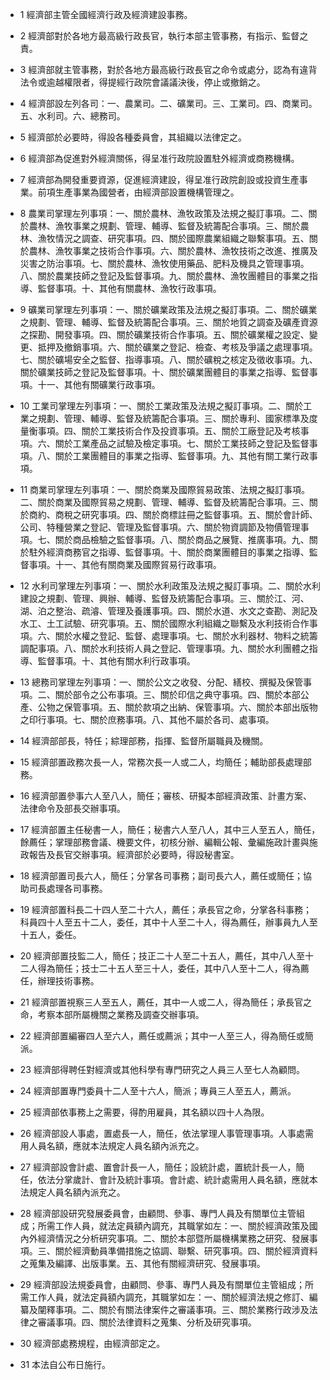 * 1 經濟部主管全國經濟行政及經濟建設事務。

* 2 經濟部對於各地方最高級行政長官，執行本部主管事務，有指示、監督之責。

* 3 經濟部就主管事務，對於各地方最高級行政長官之命令或處分，認為有違背法令或逾越權限者，得提經行政院會議議決後，停止或撤銷之。

* 4 經濟部設左列各司：一、農業司。二、礦業司。三、工業司。四、商業司。五、水利司。六、總務司。

* 5 經濟部於必要時，得設各種委員會，其組織以法律定之。

* 6 經濟部為促進對外經濟關係，得呈准行政院設置駐外經濟或商務機構。

* 7 經濟部為開發重要資源，促進經濟建設，得呈准行政院創設或投資生產事業。前項生產事業為國營者，由經濟部設置機構管理之。

* 8 農業司掌理左列事項：一、關於農林、漁牧政策及法規之擬訂事項。二、關於農林、漁牧事業之規劃、管理、輔導、監督及統籌配合事項。三、關於農林、漁牧情況之調查、研究事項。四、關於國際農業組織之聯繫事項。五、關於農林、漁牧事業之技術合作事項。六、關於農林、漁牧技術之改進、推廣及災害之防治事項。七、關於農林、漁牧使用藥品、肥料及機具之管理事項。八、關於農業技師之登記及監督事項。九、關於農林、漁牧團體目的事業之指導、監督事項。十、其他有關農林、漁牧行政事項。

* 9 礦業司掌理左列事項：一、關於礦業政策及法規之擬訂事項。二、關於礦業之規劃、管理、輔導、監督及統籌配合事項。三、關於地質之調查及礦產資源之探勘、開發事項。四、關於礦業技術合作事項。五、關於礦業權之設定、變更、抵押及撤銷事項。六、關於礦業之登記、檢查、考核及爭議之處理事項。七、關於礦場安全之監督、指導事項。八、關於礦稅之核定及徵收事項。九、關於礦業技師之登記及監督事項。十、關於礦業團體目的事業之指導、監督事項。十一、其他有關礦業行政事項。

* 10 工業司掌理左列事項：一、關於工業政策及法規之擬訂事項。二、關於工業之規劃、管理、輔導、監督及統籌配合事項。三、關於專利、國家標準及度量衡事項。四、關於工業技術合作及投資事項。五、關於工廠登記及考核事項。六、關於工業產品之試驗及檢定事項。七、關於工業技師之登記及監督事項。八、關於工業團體目的事業之指導、監督事項。九、其他有關工業行政事項。

* 11 商業司掌理左列事項：一、關於商業及國際貿易政策、法規之擬訂事項。二、關於商業及國際貿易之規劃、管理、輔導、監督及統籌配合事項。三、關於商約、商稅之研究事項。四、關於商標註冊之監督事項。五、關於會計師、公司、特種營業之登記、管理及監督事項。六、關於物資調節及物價管理事項。七、關於商品檢驗之監督事項。八、關於商品之展覽、推廣事項。九、關於駐外經濟商務官之指導、監督事項。十、關於商業團體目的事業之指導、監督事項。十一、其他有關商業及國際貿易行政事項。

* 12 水利司掌理左列事項：一、關於水利政策及法規之擬訂事項。二、關於水利建設之規劃、管理、興辦、輔導、監督及統籌配合事項。三、關於江、河、湖、泊之整治、疏濬、管理及養護事項。四、關於水道、水文之查勘、測記及水工、土工試驗、研究事項。五、關於國際水利組織之聯繫及水利技術合作事項。六、關於水權之登記、監督、處理事項。七、關於水利器材、物料之統籌調配事項。八、關於水利技術人員之登記、管理事項。九、關於水利團體之指導、監督事項。十、其他有關水利行政事項。

* 13 總務司掌理左列事項：一、關於公文之收發、分配、繕校、撰擬及保管事項。二、關於部令之公布事項。三、關於印信之典守事項。四、關於本部公產、公物之保管事項。五、關於款項之出納、保管事項。六、關於本部出版物之印行事項。七、關於庶務事項。八、其他不屬於各司、處事項。

* 14 經濟部部長，特任；綜理部務，指揮、監督所屬職員及機關。

* 15 經濟部置政務次長一人，常務次長一人或二人，均簡任；輔助部長處理部務。

* 16 經濟部置參事六人至八人，簡任；審核、研擬本部經濟政策、計畫方案、法律命令及部長交辦事項。

* 17 經濟部置主任秘書一人，簡任；秘書六人至八人，其中三人至五人，簡任，餘薦任；掌理部務會議、機要文件，初核分辦、編輯公報、彙編施政計畫與施政報告及長官交辦事項。經濟部於必要時，得設秘書室。

* 18 經濟部置司長六人，簡任；分掌各司事務；副司長六人，薦任或簡任；協助司長處理各司事務。

* 19 經濟部置科長二十四人至二十六人，薦任；承長官之命，分掌各科事務；科員四十人至五十二人，委任，其中十人至二十人，得為薦任，辦事員九人至十五人，委任。

* 20 經濟部置技監二人，簡任；技正二十人至二十五人，薦任，其中八人至十二人得為簡任；技士二十五人至三十人，委任，其中八人至十二人，得為薦任，辦理技術事務。

* 21 經濟部置視察三人至五人，薦任，其中一人或二人，得為簡任；承長官之命，考察本部所屬機關之業務及調查交辦事項。

* 22 經濟部置編審四人至六人，薦任或薦派；其中一人至三人，得為簡任或簡派。

* 23 經濟部得聘任對經濟或其他科學有專門研究之人員三人至七人為顧問。

* 24 經濟部置專門委員十二人至十六人，簡派；專員三人至五人，薦派。

* 25 經濟部依事務上之需要，得酌用雇員，其名額以四十人為限。

* 26 經濟部設人事處，置處長一人，簡任，依法掌理人事管理事項。人事處需用人員名額，應就本法規定人員名額內派充之。

* 27 經濟部設會計處、置會計長一人，簡任；設統計處，置統計長一人，簡任，依法分掌歲計、會計及統計事項。會計處、統計處需用人員名額，應就本法規定人員名額內派充之。

* 28 經濟部設研究發展委員會，由顧問、參事、專門人員及有關單位主管組成；所需工作人員，就法定員額內調充，其職掌如左：一、關於經濟政策及國內外經濟情況之分析研究事項。二、關於本部暨所屬機構業務之研究、發展事項。三、關於經濟動員準備措施之協調、聯繫、研究事項。四、關於經濟資料之蒐集及編譯、出版事業。五、其他有關經濟研究、發展事項。

* 29 經濟部設法規委員會，由顧問、參事、專門人員及有關單位主管組成；所需工作人員，就法定員額內調充，其職掌如左：一、關於經濟法規之修訂、編纂及闡釋事項。二、關於有關法律案件之審議事項。三、關於業務行政涉及法律之審議事項。四、關於法律資料之蒐集、分析及研究事項。

* 30 經濟部處務規程，由經濟部定之。

* 31 本法自公布日施行。

